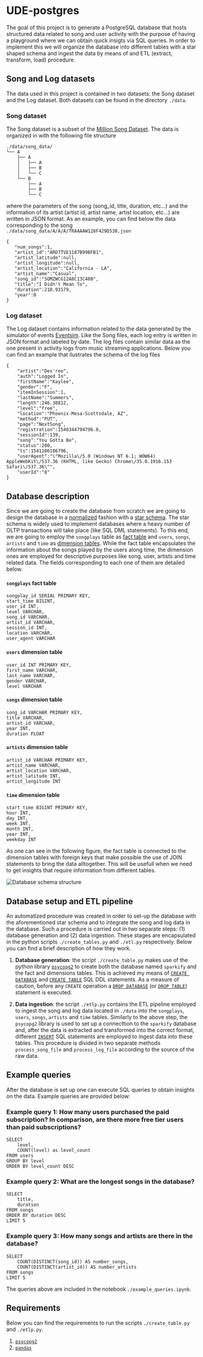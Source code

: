 # UDE-postgres

The goal of this project is to generate a PostgreSQL database that hosts structured data related to song and user activity with the purpose of having a playground where we can obtain quick insigts via SQL queries. In order to implement this we will organize the database into different tables with a star shaped schema and ingest the data by means of and ETL (extract, transform, load) procedure.

## Song and Log datasets

The data used in this project is contained in two datasets: the Song dataset and the Log dataset. Both datasets can be found in the directory `./data`. 

### Song dataset

The Song dataset is a subset of the [Million Song Dataset](http://millionsongdataset.com). The data is organized in with the following file structure 

```
./data/song_data/
└── A
    ├── A
    │   ├── A
    │   ├── B
    │   └── C
    └── B
        ├── A
        ├── B
        └── C
```

where the parameters of the song (song_id, title, duration, etc...) and the information of its artist (artist id, artist name, artist location, etc...) are written in JSON format. As an example, you can find below the data corresponding to the song `./data/song_data/A/A/A/TRAAAAW128F429D538.json`

```
{
   "num_songs":1,
   "artist_id":"ARD7TVE1187B99BFB1",
   "artist_latitude":null,
   "artist_longitude":null,
   "artist_location":"California - LA",
   "artist_name":"Casual",
   "song_id":"SOMZWCG12A8C13C480",
   "title":"I Didn't Mean To",
   "duration":218.93179,
   "year":0
}
```

### Log dataset

The Log dataset contains information related to the data generated by the simulator of events [Eventsim](https://github.com/Interana/eventsim). Like the Song files, each log entry is written in JSON format and labeled by date. The log files contain similar data as the one present in activity logs from music streaming applications. Below you can find an example that ilustrates the schema of the log files 

```
{
    "artist":"Des'ree",
    "auth":"Logged In", 
    "firstName":"Kaylee",
    "gender":"F",
    "itemInSession":1,
    "lastName":"Summers",
    "length":246.30812,
    "level":"free",
    "location":"Phoenix-Mesa-Scottsdale, AZ",
    "method":"PUT",
    "page":"NextSong",
    "registration":1540344794796.0,
    "sessionId":139,
    "song":"You Gotta Be",
    "status":200,
    "ts":1541106106796,
    "userAgent":"\"Mozilla\/5.0 (Windows NT 6.1; WOW64) AppleWebKit\/537.36 (KHTML, like Gecko) Chrome\/35.0.1916.153 Safari\/537.36\"",
    "userId":"8"
}
```

## Database description

Since we are going to create the database from scratch we are going to design the database in a [normalized](https://en.wikipedia.org/wiki/Database_normalization) fashion with a [star schema](https://www.guru99.com/star-snowflake-data-warehousing.html). The star schema is widely used to implement databases where a heavy number of OLTP transactions will take place (like SQL DML statements). To this end, we are going to employ the `songplays` table as [fact table](https://en.wikipedia.org/wiki/Fact_table) and `users`, `songs`, `artists` and `time` as [dimension tables](https://en.wikipedia.org/wiki/Dimension_(data_warehouse)). While the fact table encapsulates the information about the songs played by the users along time, the dimension ones are employed for descriptive purposes like song, user, artists and time related data. The fields corresponding to each one of them are detailed below.

#### `songplays` fact table

```
songplay_id SERIAL PRIMARY KEY,
start_time BIGINT, 
user_id INT, 
level VARCHAR, 
song_id VARCHAR, 
artist_id VARCHAR, 
session_id INT, 
location VARCHAR, 
user_agent VARCHAR
```

#### `users` dimension table

```
user_id INT PRIMARY KEY,
first_name VARCHAR,
last_name VARCHAR,
gender VARCHAR,
level VARCHAR
```

#### `songs` dimension table

```
song_id VARCHAR PRIMARY KEY,
title VARCHAR,
artist_id VARCHAR,
year INT,
duration FLOAT
```

#### `artists` dimension table

```
artist_id VARCHAR PRIMARY KEY,
artist_name VARCHAR,
artist_location VARCHAR,
artist_latitude INT,
artist_longitude INT
````

#### `time` dimension table

```
start_time BIGINT PRIMARY KEY,
hour INT,
day INT,
week INT,
month INT,
year INT,
weekday INT
```

As one can see in the following figure, the fact table is connected to the dimension tables with foreign keys that make possible the use of JOIN statements to bring the data alltogether. This will be usefull when we need to get insights that require information from different tables. 

![Database schema structure](./fig/star.png)

## Database setup and ETL pipeline

An automatized procedure was created in order to set-up the database with the aforementioned star schema and to integrate the song and log data in the database. Such a procedure is carried out in two separate steps: (1) database generation and (2) data ingestion. These stages are encapsulated in the python scripts `./create_tables.py` and `./etl.py` respectively. Below you can find a brief description of how they work. 

1. **Database generation**: the script `./create_table.py` makes use of the python library [`psycopg2`](https://www.psycopg.org/docs/) to create both the database named `sparkify` and the fact and dimensions tables. This is achieved my means of [`CREATE DATABASE`](https://www.postgresql.org/docs/9.0/sql-createdatabase.html) and [`CREATE TABLE`](https://www.postgresql.org/docs/10/sql-createtable.html) SQL DDL statements. As a measure of caution, before any `CREATE` operation a [`DROP DATABASE`](https://www.postgresql.org/docs/10/sql-dropdatabase.html) (or [`DROP TABLE`](https://www.postgresql.org/docs/10/sql-droptable.html)) statement is executed.

2. **Data ingestion**: the script `./etlp.py` contains the ETL pipeline employed to ingest the song and log data located in `./data` into the `songplays`, `users`, `songs`, `artists` and `time` tables. Similarly to the above step, the `psycopg2` library is used to set up a connecttion to the `sparkify` database and, after the data is extracted and transformed into the correct format, different [`INSERT`](https://www.postgresql.org/docs/10/sql-insert.html) SQL statements are employed to ingest data into these tables. This procedure is divided in two separate methods `process_song_file` and `process_log_file` according to the source of the raw data.

## Example queries

After the database is set up one can execute SQL queries to obtain insights on the data. Example queries are provided below:

### Example query 1: How many users purchased the paid subscription? In comparison, are there more free tier users than paid subscriptions?

```
SELECT 
    level, 
    COUNT(level) as level_count 
FROM users 
GROUP BY level 
ORDER BY level_count DESC
```

### Example query 2: What are the longest songs in the database?

```
SELECT 
    title, 
    duration 
FROM songs 
ORDER BY duration DESC 
LIMIT 5
```

### Example query 3: How many songs and artists are there in the database?

```
SELECT
    COUNT(DISTINCT(song_id)) AS number_songs, 
    COUNT(DISTINCT(artist_id)) AS number_artists 
FROM songs 
LIMIT 5
```

The queries above are included in the notebook `./example_queries.ipynb`.

## Requirements

Below you can find the requirements to run the scripts `./create_table.py` and `./etlp.py`.

1. [`psycopg2`](https://www.psycopg.org/docs/)
2. [`pandas`](https://pandas.pydata.org/)
